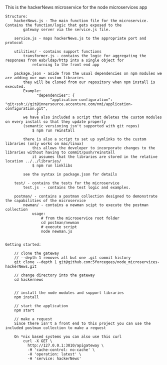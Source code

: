 This is the hackerNews microservice for the node microservices app

    Structure:
        hackerNews.js - The main function file for the microservice.  Contains the function/logic that gets exposed to the 
            gateway server via the service.js file.
            
        service.js - maps hackerNews.js to the appropriate port and protocol
            
        utilities/ - contains support functions
            transformer.js - contains the logic for aggregating the responses from esb/ldap/http into a single object for 
                returning to the front end app
            
        package.json - aside from the usual dependencies on npm modules we are adding our own custom libraries
            they will be cloned from our repository when npm install is executed. 
            Example:
                  "dependencies": {
                        "application-configuration": "git+ssh://git@innersource.accenture.com/nmi/application-configuration.git",
                  }
            we have also included a script that deletes the custom modules on every install so that they update properly 
            (semantic versioning isn't supported with git repos)
                $ npm run reinstall
                
            there is also a script to set up symlinks to the custom libraries (only works on mac/linux)
                this allows the developer to incorporate changes to the libraries without having to commit/push/reinstall
                it assumes that the libraries are stored in the relative location ../../libraries/
                $ npm run linklibs
                
            see the syntax in package.json for details
        
        test/ - contains the tests for the microservice
            test.js  - contains the test logic and examples.  
                
        postman/ - contains a postman collection designed to demonstrate the capabilities of the microservice
            newman/ - contains a newman scipt to execute the postman collection
                usage: 
                    # from the microservice root folder
                    cd postman/newman
                    # execute script
                    node newman.js


    Getting started:
    
        // clone the gateway
        // --depth 1 removes all but one .git commit history
        git clone --depth 1 git@github.com:5forcegees/node_microservices-hackerNews.git
        
        // change directory into the gateway
        cd hackernews
    
    
        // install the node modules and support libraries
        npm install
        
        // start the application
        npm start
        
        // make a request
        Since there isn't a front end to this project you can use the included postman collection to make a request
        
        On *nix based systems you can also use this curl
            curl -X GET \
              http://127.0.0.1:3010/apigateway \
              -H 'cache-control: no-cache' \
              -H 'operation: latest' \
              -H 'service: hackerNews'
       
    
